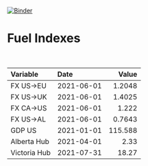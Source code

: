 [![Binder](https://mybinder.org/badge_logo.svg)](https://mybinder.org/v2/gh/AyrtonB/Global-Gas-Prices/master)

# Fuel Indexes

<br>

| Variable     | Date       |    Value |
|:-------------|:-----------|---------:|
| FX US->EU    | 2021-06-01 |   1.2048 |
| FX US->UK    | 2021-06-01 |   1.4025 |
| FX CA->US    | 2021-06-01 |   1.222  |
| FX US->AL    | 2021-06-01 |   0.7643 |
| GDP US       | 2021-01-01 | 115.588  |
| Alberta Hub  | 2021-04-01 |   2.33   |
| Victoria Hub | 2021-07-31 |  18.27   |